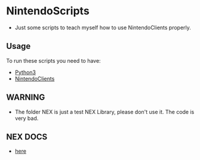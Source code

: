 # NintendoScripts
- Just some scripts to teach myself how to use NintendoClients properly.

## Usage
To run these scripts you need to have:
- [Python3](https://www.python.org/downloads/)
- [NintendoClients](https://github.com/kinnay/NintendoClients)

## WARNING
- The folder NEX is just a test NEX Library, please don't use it. The code is very bad.

## NEX DOCS
- [here](https://github.com/rraptor06/NintendoScripts/edit/main/nex/NEX.md)
